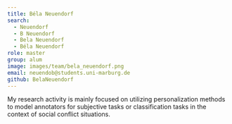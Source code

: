 ```yaml
---
title: Béla Neuendorf
search:
  - Neuendorf
  - B Neuendorf
  - Bela Neuendorf
  - Béla Neuendorf
role: master
group: alum
image: images/team/bela_neuendorf.png
email: neuendob@students.uni-marburg.de
github: BelaNeuendorf
---
```


My research activity is mainly focused on utilizing personalization methods to model annotators for subjective tasks or classification tasks in the context of social conflict situations. 

